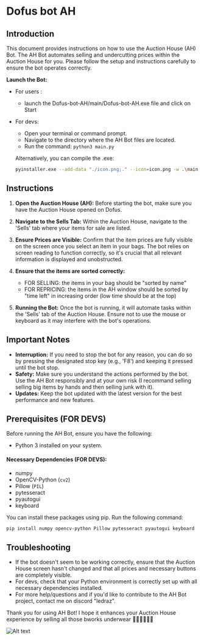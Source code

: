 # Dofus bot AH

## Introduction
This document provides instructions on how to use the Auction House (AH) Bot. The AH Bot automates selling and undercutting prices within the Auction House for you. Please follow the setup and instructions carefully to ensure the bot operates correctly.

**Launch the Bot:**
   - For users :
      - launch the Dofus-bot-AH/main/Dofus-bot-AH.exe file and click on Start 
   - For devs:
      - Open your terminal or command prompt.
      - Navigate to the directory where the AH Bot files are located.
      - Run the command: `python3 main.py`
        
      Alternatively, you can compile the .exe:
      ```bash
      pyinstaller.exe --add-data "./icon.png;." --icon=icon.png -w .\main.py
      ```

## Instructions

1. **Open the Auction House (AH):** Before starting the bot, make sure you have the Auction House opened on Dofus.

2. **Navigate to the Sells Tab:** Within the Auction House, navigate to the 'Sells' tab where your items for sale are listed.

3. **Ensure Prices are Visible:** Confirm that the item prices are fully visible on the screen once you select an item in your bags. The bot relies on screen reading to function correctly, so it's crucial that all relevant information is displayed and unobstructed.

4. **Ensure that the items are sorted correctly:**
   - FOR SELLING: the items in your bag should be "sorted by name"
   - FOR REPRICING: the items in the AH window should be sorted by "time left" in increasing order (low time should be at the top)

6. **Running the Bot:** Once the bot is running, it will automate tasks within the 'Sells' tab of the Auction House. Ensure not to use the mouse or keyboard as it may interfere with the bot's operations.

## Important Notes

- **Interruption:** If you need to stop the bot for any reason, you can do so by pressing the designated stop key (e.g., 'F8') and keeping it pressed until the bot stop.
- **Safety:** Make sure you understand the actions performed by the bot. Use the AH Bot responsibly and at your own risk (I recommand selling selling big items by hands and then selling junk with it).
- **Updates:** Keep the bot updated with the latest version for the best performance and new features.

## Prerequisites (FOR DEVS)
Before running the AH Bot, ensure you have the following:
- Python 3 installed on your system.

#### Necessary Dependencies (FOR DEVS):

- numpy
- OpenCV-Python (`cv2`)
- Pillow (`PIL`)
- pytesseract
- pyautogui
- keyboard

You can install these packages using pip. Run the following command:

```bash
pip install numpy opencv-python Pillow pytesseract pyautogui keyboard
```
## Troubleshooting

- If the bot doesn't seem to be working correctly, ensure that the Auction House screen hasn't changed and that all prices and necessary buttons are completely visible.
- For devs, check that your Python environment is correctly set up with all necessary dependencies installed.
- For more help/questions and if you'd like to contribute to the AH Bot project, contact me on discord "ledraz".


Thank you for using AH Bot! I hope it enhances your Auction House experience by selling all those bworks underwear 🤙🏻🤙🏻🤙🏻

![Alt text](https://cdn.discordapp.com/attachments/501002294687694850/1192052713974939678/image.png?ex=65a7ac9a&is=6595379a&hm=40b1a46a44ee3708a1ee1a6fd25d789342ab804fe429462510d69c057f0825de&)
